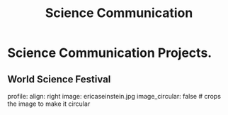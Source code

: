 ﻿---
layout: page
title: Science Communication
permalink: /Science Communication/
description: Projects aimed towards teaching and exciting the public about physics 
nav: true
nav_order: 2
display_categories: [work, fun]
horizontal: false
---
# Science Communication Projects. 
## World Science Festival 
profile:
  align: right
  image: ericaseinstein.jpg
  image_circular: false # crops the image to make it circular
